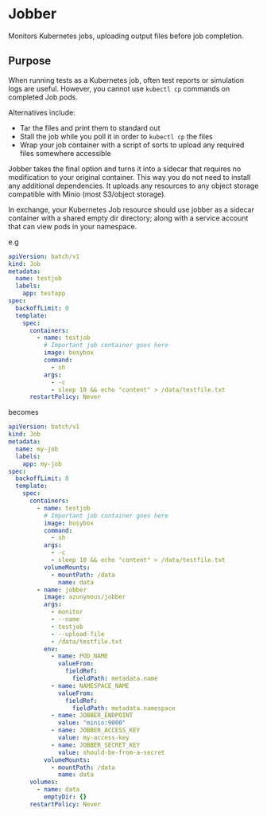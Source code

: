 # Jobber

Monitors Kubernetes jobs, uploading output files before job completion.

## Purpose
When running tests as a Kubernetes job, often test reports or simulation
logs are useful. However, you cannot use `kubectl cp` commands on 
completed Job pods. 

Alternatives include: 

- Tar the files and print them to standard out
- Stall the job while you poll it in order to `kubectl cp` the files
- Wrap your job container with a script of sorts to upload any required files
somewhere accessible

Jobber takes the final option and turns it into a sidecar that requires no 
modification to your original container. This way you do not need to 
install any additional dependencies. It uploads any resources to any 
object storage compatible with Minio (most S3/object storage).

In exchange, your Kubernetes Job resource should use jobber as a sidecar
container with a shared empty dir directory; along with a service account
that can view pods in your namespace.

e.g
```yaml
apiVersion: batch/v1
kind: Job
metadata:
  name: testjob
  labels:
    app: testapp
spec:
  backoffLimit: 0
  template:
    spec:
      containers:
        - name: testjob
          # Important job container goes here
          image: busybox
          command:
            - sh
          args:
            - -c
            - sleep 10 && echo "content" > /data/testfile.txt
      restartPolicy: Never

```
becomes
```yaml
apiVersion: batch/v1
kind: Job
metadata:
  name: my-job
  labels:
    app: my-job
spec:
  backoffLimit: 0
  template:
    spec:
      containers:
        - name: testjob
          # Important job container goes here
          image: busybox
          command:
            - sh
          args:
            - -c
            - sleep 10 && echo "content" > /data/testfile.txt
          volumeMounts:
            - mountPath: /data
              name: data
        - name: jobber
          image: azunymous/jobber
          args:
            - monitor
            - --name
            - testjob
            - --upload-file
            - /data/testfile.txt
          env:
            - name: POD_NAME
              valueFrom:
                fieldRef:
                  fieldPath: metadata.name
            - name: NAMESPACE_NAME
              valueFrom:
                fieldRef:
                  fieldPath: metadata.namespace
            - name: JOBBER_ENDPOINT
              value: "minio:9000"
            - name: JOBBER_ACCESS_KEY
              value: my-access-key
            - name: JOBBER_SECRET_KEY
              value: should-be-from-a-secret
          volumeMounts:
            - mountPath: /data
              name: data
      volumes:
        - name: data
          emptyDir: {}
      restartPolicy: Never
```

